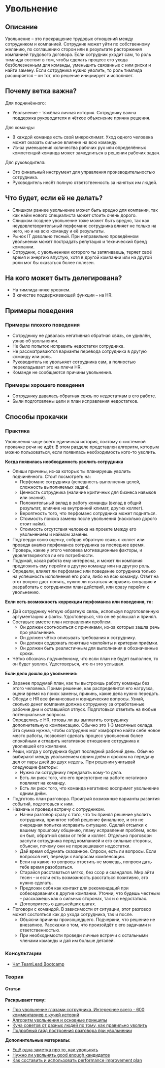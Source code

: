 # Увольнение
## Описание
Увольнение – это прекращение трудовых отношений между сотрудником и компанией. Сотрудник может уйти по собственному желанию, по соглашению сторон или в результате расторжения компанией трудового договора. Если сотрудник уходит сам, то роль тимлида состоит в том, чтобы сделать процесс его ухода безболезненным для команды, уменьшить связанные с ним риски и найти замену. Если сотрудника нужно уволить, то роль тимлида расширяется – он тот, кто решение инициирует и исполняет.

## Почему ветка важна?
Для подчинённого:
- Увольнение – тяжёлая личная история. Сотруднику важна поддержка руководителя и чёткое объяснение причин решения.

Для команды:
- В каждой команде есть свой микроклимат. Уход одного человека может оказать сильное влияние на всю команду.
- Из-за уменьшения количества рабочих рук или определённых компетенций команда может замедлиться в решении рабочих задач.

Для руководителя:
- Это финальный инструмент для управления производительностью сотрудника.
- Руководитель несёт полную ответственность за нанятых им людей.

## Что будет, если её не делать?
- Слишком раннее увольнение может быть вредно для компании, так как найм нового специалиста может стоить очень дорого.
- Слишком позднее увольнение тоже может быть вредно, так как неудовлетворительный перфоманс сотрудника влияет не только на него, но и на всю команду и её результаты.
-  Рынок IT довольно тесный. При неправильно проведённом увольнении может пострадать репутация и технический бренд компании.
- Сотрудник, с увольнением которого ты затягиваешь, теряет своё время и энергию впустую, хотя в другой компании или на другой роли мог бы оказаться более полезен.

## На кого может быть делегирована?
- На тимлида ниже уровнем.
- В качестве поддерживающей функции – на HR.

## Примеры поведения
### Примеры плохого поведения
- Сотруднику не давалась негативная обратная связь, он удивлён, узнав об увольнении.
- Не было попыток исправить недостатки сотрудника.
- Не рассматриваются варианты перевода сотрудника в другую команду или роль.
- Руководитель не увольняет сотрудника сам, а полностью перекладывает это на плечи HR.
- Команде не сообщаются причины увольнения.

### Примеры хорошего поведения
- Сотруднику давалась обратная связь по недостаткам в его работе.
- Были подготовлены цели и план исправления недостатков.

## Способы прокачки
### Практика
Увольнения чаще всего единичная история, поэтому о системной прокачке речи не идёт. В этом разделе представлен алгоритм, которым можно пользоваться, если появилась необходимость кого-то уволить.

**Когда появилась необходимость уволить сотрудника**
- Опиши причины, из-за которых ты планируешь уволить подчинённого. Стоит посмотреть на:
    - Перфоманс сотрудника (успешность выполнения целей, сложность выполняемых задач).
    - Ценность сотрудника (наличие критичных для бизнеса навыков или знаний).
    - Положительный вклад в работу команды (вклад в общий результат, влияние на внутренний климат, других коллег).
    - Вероятность того, что перфоманс сотрудника может подняться.
    - Стоимость поиска замены после увольнения (насколько дорого стоит найм).
    - Стоимость отсутствия человека на проекте между его увольнением и наймом замены.
- Подтверди свою оценку, собрав обратную связь с коллег или проведя анализ перфоманса сотрудника за последнее время.
- Проверь, какие у этого человека мотивационные факторы, и удовлетворяются ли его потребности.
- Подумай, какая работа ему интересна, и может ли компания предложить ему перейти в другую команду или на другую роль.
- Определи, влияет ли перфоманс или поведение сотрудника только на успешность исполнения его роли, либо на всю команду. Ответ на этот вопрос даст понять, нужно ли пытаться исправить ситуацию и разработать с сотрудником план действий, или сразу перейти к увольнению.

**Если есть возможность коррекции перфоманса или поведения, то:**
- Дай сотруднику чёткую обратную связь, используя подготовленную аргументацию и факты. Удостоверься, что он её услышал и принял.
- Составьте вместе план исправления проблем.
    - Он должен соотноситься с причинами, из-за которых зашла речь про увольнение.
    - Он должен чётко описывать требования к сотруднику.
    - Он должен содержать понятные чекпойнты и критерии приёмки.
    - Он должен быть реалистичным для выполнения в обозначенные сроки.
- Чётко обозначь подчинённому, что если план не будет выполнен, то он будет уволен. Удостоверься, что он это услышал.

**Если дело дошло до увольнения:**
- Заранее продумай план, как ты выстроишь работу команды без этого человека. Прими решение, как распределится его нагрузка, оцени время на поиск замены, прикинь, какие дела нужно передать.
- Обсуди с HR все финансовые и юридические вопросы. Узнай, сколько денег компания должна сотруднику за отработанные рабочие дни и оставшийся отпуск. Подготовься ответить на любые потенциальные вопросы.
- Определись с HR, готовы ли вы выплатить сотруднику дополнительную компенсацию. Обычно это 1-3 месячных оклада. Эта сумма нужна, чтобы сотрудник мог комфортно найти себе новое место работы, позволяет сделать процесс увольнения более спокойным и сгладить негативное отношение сотрудника к уволившей его компании.
- Реши, когда у сотрудника будет последний рабочий день. Обычно выбирают между увольнением одним днём и сроком на передачу дел от пары дней до двух недель. При решении учитывай следующие факторы:
    - Нужно ли сотруднику передавать кому-то дела.
    - Есть ли риск того, что его присутствие на работе негативно повлияет на команду.
    - Есть ли риск того, что команда негативно воспримет увольнение одним днём.
- Подготовь план разговора. Проиграй возможные варианты развития событий, подготовься к ним.
- Назначь и проведи встречу с сотрудником.
    - Начни разговор сразу с того, что ты принял решение уволить сотрудника, принятое тобой решение финальное, и это не очередная попытка исправить ситуацию. Сделай отсылки к вашему прошлому общению, плану исправления проблем, если он был, обратной связи от тебя и коллег. Отдельно проговори заслуги сотрудника перед компанией и его сильные стороны, объясни, почему они не перевешивают недостатки.
    - Дай время обдумать сказанное. Спроси, есть ли вопросы. Если вопросов нет, перейди к вопросам компенсации.
    - Если на какие-то вопросы ответить не можешь, попроси дать тебе время разобраться.
    - Старайся расставаться мягко, без ссор и скандалов. Мир айти тесен – и если есть возможность расстаться позитивно, это нужно сделать.
    - Предложи себя как контакт для рекомендаций при собеседованиях в другие компании. Уточни, что будешь честным – расскажешь как о сильных сторонах, так и о недостатках.
    - Договоритесь о дальнейших шагах.
- Поговори с командой. В зависимости от ситуации, этот разговор может состояться как до ухода сотрудника, так и после.
    - Объясни причины произошедшего. Подчеркни, что решение не внезапное. Расскажи о том, что произойдёт с его задачами и ответственностью.
    - При необходимости проведи личные встречи с остальными членами команды и дай им больше деталей.

### Консультации
- [Чат TeamLead Bootcamp](https://t.me/tlbootcamp)

### Теория
#### Статьи
**Раскрывают тему:**
- [Про увольнение глазами сотрудника. Интереснее всего - 600 комментариев с кучей историй](https://habr.com/ru/post/428840/)
- [Алгоритм увольнения и основные принципы](https://hbr.org/2016/02/the-right-way-to-fire-someone)
- [Куча советов от разных людей по тому, как правильно уволить](https://www.quora.com/How-do-you-fire-an-employee-that-just-isnt-good-enough)
- [Подробный гайд построения разговора при увольнении](https://hiring.monster.com/employer-resources/workforce-management/leadership-management-skills/employee-termination-tips/)

**Дополнительные материалы:**
- [Ещё одна заметка про то, как увольнять](https://boss.blogs.nytimes.com/2014/08/07/letting-someone-go-with-dignity/)
- [Нужно ли увольнять good enough кандидатов](https://hbr.org/2015/05/when-should-you-fire-a-good-enough-employee)
- [Как составить и использовать performance improvement plan](https://mfbt.ca/how-i-talk-to-leaders-about-firing-people-8149dfcb035b)
